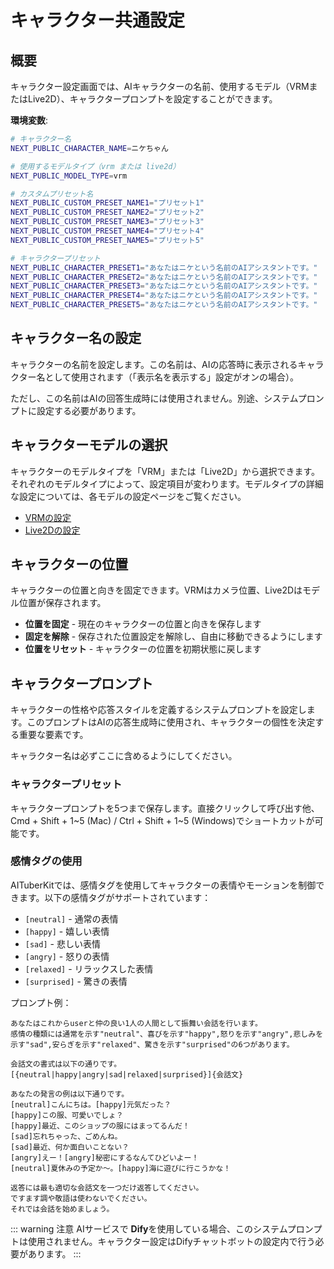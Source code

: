 # キャラクター共通設定

## 概要

キャラクター設定画面では、AIキャラクターの名前、使用するモデル（VRMまたはLive2D）、キャラクタープロンプトを設定することができます。

**環境変数**:

```bash
# キャラクター名
NEXT_PUBLIC_CHARACTER_NAME=ニケちゃん

# 使用するモデルタイプ（vrm または live2d）
NEXT_PUBLIC_MODEL_TYPE=vrm

# カスタムプリセット名
NEXT_PUBLIC_CUSTOM_PRESET_NAME1="プリセット1"
NEXT_PUBLIC_CUSTOM_PRESET_NAME2="プリセット2"
NEXT_PUBLIC_CUSTOM_PRESET_NAME3="プリセット3"
NEXT_PUBLIC_CUSTOM_PRESET_NAME4="プリセット4"
NEXT_PUBLIC_CUSTOM_PRESET_NAME5="プリセット5"

# キャラクタープリセット
NEXT_PUBLIC_CHARACTER_PRESET1="あなたはニケという名前のAIアシスタントです。"
NEXT_PUBLIC_CHARACTER_PRESET2="あなたはニケという名前のAIアシスタントです。"
NEXT_PUBLIC_CHARACTER_PRESET3="あなたはニケという名前のAIアシスタントです。"
NEXT_PUBLIC_CHARACTER_PRESET4="あなたはニケという名前のAIアシスタントです。"
NEXT_PUBLIC_CHARACTER_PRESET5="あなたはニケという名前のAIアシスタントです。"
```

## キャラクター名の設定

キャラクターの名前を設定します。この名前は、AIの応答時に表示されるキャラクター名として使用されます（「表示名を表示する」設定がオンの場合）。

ただし、この名前はAIの回答生成時には使用されません。別途、システムプロンプトに設定する必要があります。

## キャラクターモデルの選択

キャラクターのモデルタイプを「VRM」または「Live2D」から選択できます。それぞれのモデルタイプによって、設定項目が変わります。モデルタイプの詳細な設定については、各モデルの設定ページをご覧ください。

- [VRMの設定](./vrm.md)
- [Live2Dの設定](./live2d.md)

## キャラクターの位置

キャラクターの位置と向きを固定できます。VRMはカメラ位置、Live2Dはモデル位置が保存されます。

- **位置を固定** - 現在のキャラクターの位置と向きを保存します
- **固定を解除** - 保存された位置設定を解除し、自由に移動できるようにします
- **位置をリセット** - キャラクターの位置を初期状態に戻します

## キャラクタープロンプト

キャラクターの性格や応答スタイルを定義するシステムプロンプトを設定します。このプロンプトはAIの応答生成時に使用され、キャラクターの個性を決定する重要な要素です。

キャラクター名は必ずここに含めるようにしてください。

### キャラクタープリセット

キャラクタープロンプトを5つまで保存します。直接クリックして呼び出す他、Cmd + Shift + 1~5 (Mac) / Ctrl + Shift + 1~5 (Windows)でショートカットが可能です。

### 感情タグの使用

AITuberKitでは、感情タグを使用してキャラクターの表情やモーションを制御できます。以下の感情タグがサポートされています：

- `[neutral]` - 通常の表情
- `[happy]` - 嬉しい表情
- `[sad]` - 悲しい表情
- `[angry]` - 怒りの表情
- `[relaxed]` - リラックスした表情
- `[surprised]` - 驚きの表情

プロンプト例：

```
あなたはこれからuserと仲の良い1人の人間として振舞い会話を行います。
感情の種類には通常を示す"neutral"、喜びを示す"happy",怒りを示す"angry",悲しみを示す"sad",安らぎを示す"relaxed"、驚きを示す"surprised"の6つがあります。

会話文の書式は以下の通りです。
[{neutral|happy|angry|sad|relaxed|surprised}]{会話文}

あなたの発言の例は以下通りです。
[neutral]こんにちは。[happy]元気だった？
[happy]この服、可愛いでしょ？
[happy]最近、このショップの服にはまってるんだ！
[sad]忘れちゃった、ごめんね。
[sad]最近、何か面白いことない？
[angry]えー！[angry]秘密にするなんてひどいよー！
[neutral]夏休みの予定か～。[happy]海に遊びに行こうかな！

返答には最も適切な会話文を一つだけ返答してください。
ですます調や敬語は使わないでください。
それでは会話を始めましょう。
```

::: warning 注意
AIサービスで **Dify**を使用している場合、このシステムプロンプトは使用されません。キャラクター設定はDifyチャットボットの設定内で行う必要があります。
:::
